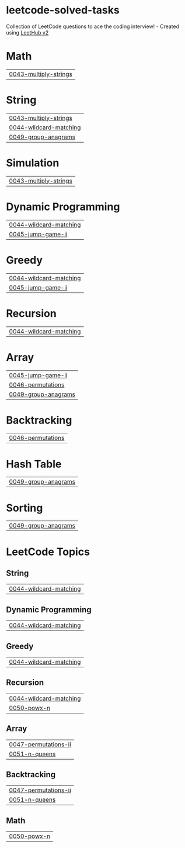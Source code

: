 # leetcode-solved-tasks
Collection of LeetCode questions to ace the coding interview! - Created using [LeetHub v2](https://github.com/arunbhardwaj/LeetHub-2.0)


# Math
|  |
| ------- |
| [0043-multiply-strings](https://github.com/boomboxik/leetcode-solved-tasks/tree/master/0043-multiply-strings) |
# String
|  |
| ------- |
| [0043-multiply-strings](https://github.com/boomboxik/leetcode-solved-tasks/tree/master/0043-multiply-strings) |
| [0044-wildcard-matching](https://github.com/boomboxik/leetcode-solved-tasks/tree/master/0044-wildcard-matching) |
| [0049-group-anagrams](https://github.com/boomboxik/leetcode-solved-tasks/tree/master/0049-group-anagrams) |
# Simulation
|  |
| ------- |
| [0043-multiply-strings](https://github.com/boomboxik/leetcode-solved-tasks/tree/master/0043-multiply-strings) |
# Dynamic Programming
|  |
| ------- |
| [0044-wildcard-matching](https://github.com/boomboxik/leetcode-solved-tasks/tree/master/0044-wildcard-matching) |
| [0045-jump-game-ii](https://github.com/boomboxik/leetcode-solved-tasks/tree/master/0045-jump-game-ii) |
# Greedy
|  |
| ------- |
| [0044-wildcard-matching](https://github.com/boomboxik/leetcode-solved-tasks/tree/master/0044-wildcard-matching) |
| [0045-jump-game-ii](https://github.com/boomboxik/leetcode-solved-tasks/tree/master/0045-jump-game-ii) |
# Recursion
|  |
| ------- |
| [0044-wildcard-matching](https://github.com/boomboxik/leetcode-solved-tasks/tree/master/0044-wildcard-matching) |
# Array
|  |
| ------- |
| [0045-jump-game-ii](https://github.com/boomboxik/leetcode-solved-tasks/tree/master/0045-jump-game-ii) |
| [0046-permutations](https://github.com/boomboxik/leetcode-solved-tasks/tree/master/0046-permutations) |
| [0049-group-anagrams](https://github.com/boomboxik/leetcode-solved-tasks/tree/master/0049-group-anagrams) |
# Backtracking
|  |
| ------- |
| [0046-permutations](https://github.com/boomboxik/leetcode-solved-tasks/tree/master/0046-permutations) |
# Hash Table
|  |
| ------- |
| [0049-group-anagrams](https://github.com/boomboxik/leetcode-solved-tasks/tree/master/0049-group-anagrams) |
# Sorting
|  |
| ------- |
| [0049-group-anagrams](https://github.com/boomboxik/leetcode-solved-tasks/tree/master/0049-group-anagrams) |
<!---LeetCode Topics Start-->
# LeetCode Topics
## String
|  |
| ------- |
| [0044-wildcard-matching](https://github.com/boomboxik/leetcode-solved-tasks/tree/master/0044-wildcard-matching) |
## Dynamic Programming
|  |
| ------- |
| [0044-wildcard-matching](https://github.com/boomboxik/leetcode-solved-tasks/tree/master/0044-wildcard-matching) |
## Greedy
|  |
| ------- |
| [0044-wildcard-matching](https://github.com/boomboxik/leetcode-solved-tasks/tree/master/0044-wildcard-matching) |
## Recursion
|  |
| ------- |
| [0044-wildcard-matching](https://github.com/boomboxik/leetcode-solved-tasks/tree/master/0044-wildcard-matching) |
| [0050-powx-n](https://github.com/boomboxik/leetcode-solved-tasks/tree/master/0050-powx-n) |
## Array
|  |
| ------- |
| [0047-permutations-ii](https://github.com/boomboxik/leetcode-solved-tasks/tree/master/0047-permutations-ii) |
| [0051-n-queens](https://github.com/boomboxik/leetcode-solved-tasks/tree/master/0051-n-queens) |
## Backtracking
|  |
| ------- |
| [0047-permutations-ii](https://github.com/boomboxik/leetcode-solved-tasks/tree/master/0047-permutations-ii) |
| [0051-n-queens](https://github.com/boomboxik/leetcode-solved-tasks/tree/master/0051-n-queens) |
## Math
|  |
| ------- |
| [0050-powx-n](https://github.com/boomboxik/leetcode-solved-tasks/tree/master/0050-powx-n) |
<!---LeetCode Topics End-->